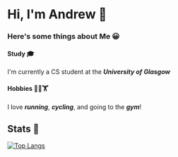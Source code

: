 # Hi, I'm Andrew 👋
  
### Here's some things about Me 😀
    
#### Study 🎓

I'm currently a CS student at the ***University of Glasgow***
  
#### Hobbies 🏃🚴🏋️

I love ***running***, ***cycling***, and going to the ***gym***!
  
## Stats 📝

[![Top Langs](https://github-readme-stats.vercel.app/api/top-langs/?username=andrew-holligan&layout=compact&theme=vision-friendly-dark)](https://github.com/anuraghazra/github-readme-stats)
<!---
andrew-holligan/andrew-holligan is a ✨ special ✨ repository because its `README.md` (this file) appears on your GitHub profile.
You can click the Preview link to take a look at your changes.
--->
